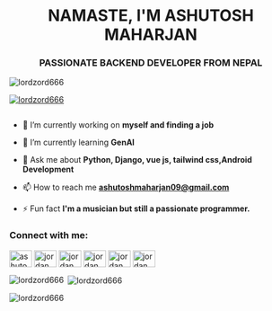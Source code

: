 <h1 align="center">NAMASTE, I'M ASHUTOSH MAHARJAN</h1>
<h3 align="center">PASSIONATE BACKEND DEVELOPER FROM NEPAL</h3>

<p align="left"> <img src="https://komarev.com/ghpvc/?username=lordzord666&label=Profile%20views&color=0e75b6&style=flat" alt="lordzord666" /> </p>

<p align="left"> <a href="https://github.com/ryo-ma/github-profile-trophy"><img src="https://github-profile-trophy.vercel.app/?username=lordzord666" alt="lordzord666" /></a> </p>

<p align="left"> <a href="https://twitter.com/" target="blank"><img src="https://img.shields.io/twitter/follow/?logo=twitter&style=for-the-badge" alt="" /></a> </p>

- 🔭 I’m currently working on **myself and finding a job**

- 🌱 I’m currently learning **GenAI**

- 💬 Ask me about **Python, Django, vue js, tailwind css,Android Development**

- 📫 How to reach me **ashutoshmaharjan09@gmail.com**

- ⚡ Fun fact **I'm a musician but still a passionate programmer.**

<h3 align="left">Connect with me:</h3>
<p align="left">
<a href="https://linkedin.com/in/ashutosh-maharjan-12b4501b5/" target="blank"><img align="center" src="https://raw.githubusercontent.com/rahuldkjain/github-profile-readme-generator/master/src/images/icons/Social/linked-in-alt.svg" alt="ashutosh-maharjan-12b4501b5/" height="30" width="40" /></a>
<a href="https://fb.com/jordan mhrnz" target="blank"><img align="center" src="https://raw.githubusercontent.com/rahuldkjain/github-profile-readme-generator/master/src/images/icons/Social/facebook.svg" alt="jordan mhrnz" height="30" width="40" /></a>
<a href="https://instagram.com/jordan mhrnz" target="blank"><img align="center" src="https://raw.githubusercontent.com/rahuldkjain/github-profile-readme-generator/master/src/images/icons/Social/instagram.svg" alt="jordan mhrnz" height="30" width="40" /></a>
<a href="https://www.youtube.com/c/jordan mhrnz" target="blank"><img align="center" src="https://raw.githubusercontent.com/rahuldkjain/github-profile-readme-generator/master/src/images/icons/Social/youtube.svg" alt="jordan mhrnz" height="30" width="40" /></a>
<a href="https://www.hackerrank.com/jordan mhrnz" target="blank"><img align="center" src="https://raw.githubusercontent.com/rahuldkjain/github-profile-readme-generator/master/src/images/icons/Social/hackerrank.svg" alt="jordan mhrnz" height="30" width="40" /></a>
<a href="https://www.hackerearth.com/jordan mhrnz @ashutoshmaharja1" target="blank"><img align="center" src="https://raw.githubusercontent.com/rahuldkjain/github-profile-readme-generator/master/src/images/icons/Social/hackerearth.svg" alt="jordan mhrnz @ashutoshmaharja1" height="30" width="40" /></a>
</p>

<p><img align="left" src="https://github-readme-stats.vercel.app/api/top-langs?username=lordzord666&show_icons=true&locale=en&layout=compact" alt="lordzord666" /></p>

<p>&nbsp;<img align="center" src="https://github-readme-stats.vercel.app/api?username=lordzord666&show_icons=true&locale=en" alt="lordzord666" /></p>

<p><img align="center" src="https://github-readme-streak-stats.herokuapp.com/?user=lordzord666&" alt="lordzord666" /></p>
